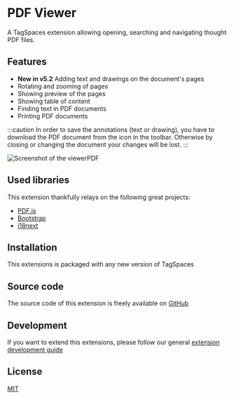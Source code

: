 # PDF Viewer

A TagSpaces extension allowing opening, searching and navigating thought PDF files.

## Features

- **New in v5.2** Adding text and drawings on the document's pages
- Rotating and zooming of pages
- Showing preview of the pages
- Showing table of content
- Finding text in PDF documents
- Printing PDF documents

:::caution
In order to save the annotations (text or drawing), you have to download the PDF document from the icon in the toolbar. Otherwise by closing or changing the document your changes will be lost.
:::

![Screenshot of the viewerPDF](/media/extensions/viewer-pdf-lead.png)

## Used libraries

This extension thankfully relays on the following great projects:

- [PDF.js](https://mozilla.github.io/pdf.js/)
- [Bootstrap](https://getbootstrap.com/)
- [i18next](https://www.i18next.com/)

## Installation

This extensions is packaged with any new version of TagSpaces

## Source code

The source code of this extension is freely available on [GitHub](https://github.com/tagspaces/tagspaces-extensions/tree/main/pdf-viewer)

## Development

If you want to extend this extensions, please follow our general [extension development guide](/dev/extension-development-guide)

## License

[MIT](https://github.com/tagspaces/tagspaces-extensions/blob/main/pdf-viewer/LICENSE.txt)
